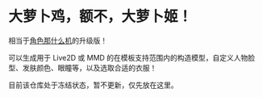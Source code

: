 # 大萝卜鸡，额不，大萝卜姬！
相当于[角色那什么机](https://zh.moegirl.org/%E8%A7%92%E8%89%B2%E9%82%A3%E4%BB%80%E4%B9%88%E6%9C%BA)的升级版！

可以生成用于 Live2D 或 MMD 的在模板支持范围内的构造模型，自定义人物脸型、发肤颜色、眼瞳等，以及选取合适的衣服！

目前该仓库处于冻结状态，暂不更新，仅先放在这里。
